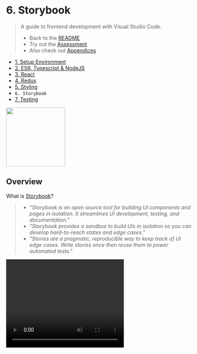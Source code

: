 # 6. Storybook

> A guide to frontend development with Visual Studio Code.
>
> - Back to the [README](../../README.md)
> - Try out the [Assessment](./guides/CryptoCharts.md)
> - Also check out [Appendices](./appendix/CodingStandards.md)

- [1. Setup Environment](./1-SetupEnvironment.md)
- [2. ES6, Typescript & NodeJS](./2-Javascript.md)
- [3. React](./3-React.md)
- [4. Redux](./4-Redux.md)
- [5. Styling](./5-Styling.md)
- `6. Storybook`
- [7. Testing](./7-Testing.md)

<img
style="height: 10rem; width: auto"
src="https://pbs.twimg.com/profile_images/1100804485616566273/sOct-Txm.png"
/>

## Overview

What is [Storybook](https://storybook.js.org/)?

> - _"Storybook is an open source tool for building UI components and pages in isolation. It streamlines UI development, testing, and documentation."_
> - _"Storybook provides a sandbox to build UIs in isolation so you can develop hard-to-reach states and edge cases."_
> - _"Stories are a pragmatic, reproducible way to keep track of UI edge cases. Write stories once then reuse them to power automated tests."_

<video width="320" height="240" controls>
    <source src="https://storybook.js.org/videos/storybook-workflow-build-optimized-lg.mp4"
    type="video/mp4">
</video>
